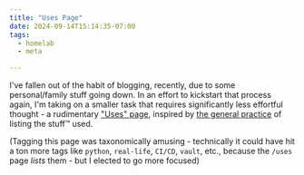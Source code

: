 ```yaml
---
title: "Uses Page"
date: 2024-09-14T15:14:35-07:00
tags:
  - homelab
  - meta

---
```

I've fallen out of the habit of blogging, recently, due to some personal/family stuff going down. In an effort to kickstart that process again, I'm taking on a smaller task that requires significantly less effortful thought - a rudimentary ["Uses" page](/uses), inspired by [the general practice](https://uses.tech/) of listing the stuff™️ used.
<!--more-->
(Tagging this page was taxonomically amusing - technically it could have hit a ton more tags like `python`, `real-life`, `CI/CD`, `vault`, etc., because the `/uses` page _lists_ them - but I elected to go more focused)

<!--
Reminders of patterns you often forget:

Images:
![Alt-text](url "Caption")

Internal links:
[Link-text](\{\{< ref "/posts/name-of-post" >}})
(remove the slashes - this is so that the commented-out content will not prevent a built while editing)
-->